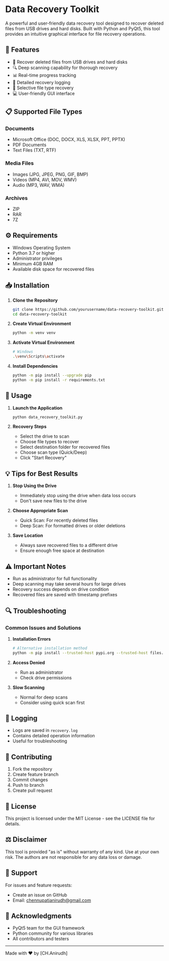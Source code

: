 # Data Recovery Toolkit

A powerful and user-friendly data recovery tool designed to recover deleted files from USB drives and hard disks. Built with Python and PyQt5, this tool provides an intuitive graphical interface for file recovery operations.

## 🚀 Features

- 📁 Recover deleted files from USB drives and hard disks
- 🔍 Deep scanning capability for thorough recovery
- 📊 Real-time progress tracking
- 📝 Detailed recovery logging
- 🎯 Selective file type recovery
- 💻 User-friendly GUI interface

## 📋 Supported File Types

### Documents
- Microsoft Office (DOC, DOCX, XLS, XLSX, PPT, PPTX)
- PDF Documents
- Text Files (TXT, RTF)

### Media Files
- Images (JPG, JPEG, PNG, GIF, BMP)
- Videos (MP4, AVI, MOV, WMV)
- Audio (MP3, WAV, WMA)

### Archives
- ZIP
- RAR
- 7Z

## ⚙️ Requirements

- Windows Operating System
- Python 3.7 or higher
- Administrator privileges
- Minimum 4GB RAM
- Available disk space for recovered files

## 📥 Installation

1. **Clone the Repository**
   ```bash
   git clone https://github.com/yourusername/data-recovery-toolkit.git
   cd data-recovery-toolkit
   ```

2. **Create Virtual Environment**
   ```bash
   python -m venv venv
   ```

3. **Activate Virtual Environment**
   ```bash
   # Windows
   .\venv\Scripts\activate
   ```

4. **Install Dependencies**
   ```bash
   python -m pip install --upgrade pip
   python -m pip install -r requirements.txt
   ```

## 🚦 Usage

1. **Launch the Application**
   ```bash
   python data_recovery_toolkit.py
   ```

2. **Recovery Steps**
   - Select the drive to scan
   - Choose file types to recover
   - Select destination folder for recovered files
   - Choose scan type (Quick/Deep)
   - Click "Start Recovery"

## 💡 Tips for Best Results

1. **Stop Using the Drive**
   - Immediately stop using the drive when data loss occurs
   - Don't save new files to the drive

2. **Choose Appropriate Scan**
   - Quick Scan: For recently deleted files
   - Deep Scan: For formatted drives or older deletions

3. **Save Location**
   - Always save recovered files to a different drive
   - Ensure enough free space at destination

## ⚠️ Important Notes

- Run as administrator for full functionality
- Deep scanning may take several hours for large drives
- Recovery success depends on drive condition
- Recovered files are saved with timestamp prefixes

## 🔍 Troubleshooting

### Common Issues and Solutions

1. **Installation Errors**
   ```bash
   # Alternative installation method
   python -m pip install --trusted-host pypi.org --trusted-host files.pythonproject.org -r requirements.txt
   ```

2. **Access Denied**
   - Run as administrator
   - Check drive permissions

3. **Slow Scanning**
   - Normal for deep scans
   - Consider using quick scan first

## 📝 Logging

- Logs are saved in `recovery.log`
- Contains detailed operation information
- Useful for troubleshooting

## 🤝 Contributing

1. Fork the repository
2. Create feature branch
3. Commit changes
4. Push to branch
5. Create pull request

## 📄 License

This project is licensed under the MIT License - see the LICENSE file for details.

## ⚖️ Disclaimer

This tool is provided "as is" without warranty of any kind. Use at your own risk. The authors are not responsible for any data loss or damage.

## 👥 Support

For issues and feature requests:
- Create an issue on GitHub
- Email: chennupatianirudh@gmail.com

## 🙏 Acknowledgments

- PyQt5 team for the GUI framework
- Python community for various libraries
- All contributors and testers

---
Made with ❤️ by [CH.Anirudh]
